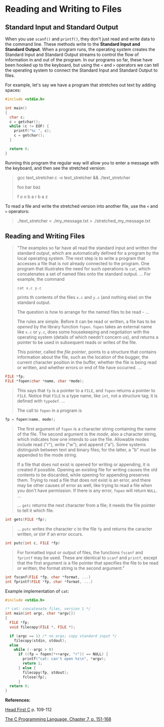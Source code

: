 # Reading and Writing to Files

## Standard Input and Standard Output

When you use `scanf()` and `printf()`, they don't just read and write data to
the command line. These methods write to the
**Standard Input and Standard Output**. When a program runs, the operating
system creates the Standard Input and Standard Output streams to control the
flow of information in and out of the program. In our programs so far, these
have been hooked up to the keyboard, but using the `<` and `>` operators we can
tell the operating system to connect the Standard Input and Standard Output to
files.

For example, let's say we have a program that stretches out text by adding
spaces:

```c
#include <stdio.h>

int main()
{
  char c;
  c = getchar();
  while (c != EOF) {
    printf("%c ", c);
    c = getchar();
  }

  return 0;
}
```

Running this program the regular way will allow you to enter a message with the
keyboard, and then see the stretched version:

> gcc text_stretcher.c -o text_stretcher && ./text_stretcher
>
> foo bar baz
>
> f o o  b a r  b a z

To read a file and write the stretched version into another file, use the `<`
and `>` operators:

> ./text_stretcher < ./my_message.txt > ./stretched_my_message.txt

## Reading and Writing Files

> "The examples so far have all read the standard input and written the standard
> output, which are automatically defined for a program by the local operating
> system. The next step is to write a program that accesses a file that is *not*
> already connected to the program. One program that illustrates the need for such
> operations is `cat`, which concatenates a set of named files onto the standard
> output. ... For example, the command
>
>   `cat x.c y.c`
>
> prints th contents of the files `x.c` and `y.c` (and nothing else) on the
> standard output.
>
> The question is how to arrange for the named files to be read - ...
>
> The rules are simple. Before it can be read or written, a file has to be
> *opened* by the library function `fopen`. `fopen` takes an external name like
> `x.c` or `y.c`, does some housekeeping and negotiation with the operating system
> (details of which needn't concern us), and returns a pointer to be used in
> subsequent reads or writes of the file.
>
> This pointer, called the *file pointer*, points to a structure that contains
> information about the file, such as the location of the bugger, the current
> character position in the buffer, whether the file is being read or written, and
> whether errors or end of file have occurred. ...

```c
FILE *fp;
FILE *fopen(char *name, char *mode);
```

> This says that `fp` is a pointer to a `FILE`, and `fopen` returns a pointer to
> `FILE`. Notice that `FILE` is a type name, like `int`, not a structure tag; it
> is defined with `typedef`. ...
>
> The call to `fopen` in a program is

```c
fp = fopen(name, mode);
```

> The first argument of `fopen` is a character string containing the name of the
> file. The second argument is the *mode*, also a character string, which
> indicates how one intends to use the file. Allowable modes include read ("r"),
> write ("w"), and append ("a"). Some systems distinguish between text and binary
> files; for the latter, a "b" must be appended to the mode string.
>
> If a file that does not exist is opened for writing or appending, it is created
> if possible. Opening an existing file for writing causes the old contents to be
> discarded, while opening for appending preserves them. Trying to read a file
> that does not exist is an error, and there may be other causes of error as well,
> like trying to read a file when you don't have permission. If there is any
> error, `fopen` will return `NULL`. ...
>
> ... `getc` returns the next character from a file; it needs the file pointer to
> tell it which file.

```c
int getc(FILE *fp);
```

> ... `putc` writes the character c to the file `fp` and returns the caracter
> written, or `EOF` if an error occurs.

```c
int putc(int c, FILE *fp)
```

> For formatted input or output of files, the functions `fscanf` and `fprintf` may
> be used. These are identical to `scanf` and `printf`, except that the first
> argument is a file pointer that specifies the file to be read or written; the
> format string is the second argument."

```c
int fscanf(FILE *fp, char *format, ...)
int fprintf(FILE *fp, char *format, ...)
```

Example implementation of `cat`:

```c
#include <stdio.h>

/* cat: concatenate files, version 1 */
int main(int argc, char *argv[])
{
  FILE *fp;
  void filecopy(FILE *, FILE *);

  if (argc == 1) /* no args; copy standard input */
    filecopy(stdin, stdout);
  else
    while (--argc > 0)
      if ((fp = fopen(*++argv, "r")) == NULL) {
        printf("cat: can't open %s\n", *argv);
        return 1;
      } else {
        filecopy(fp, stdout);
        fclose(fp);
      }
  return 0;
}
```

**References:**

[Head First C][head-first-c] p. 109-112

[The C Programming Language, Chapter 7, p. 151-168][k-r-p151]

[head-first-c]: http://www.amazon.com/Head-First-C-David-Griffiths/dp/1449399916
[k-r-p151]: http://books.cat-v.org/computer-science/c-programming-language/The.C.Programming.Language.2nd.Edition.pdf#page=165
